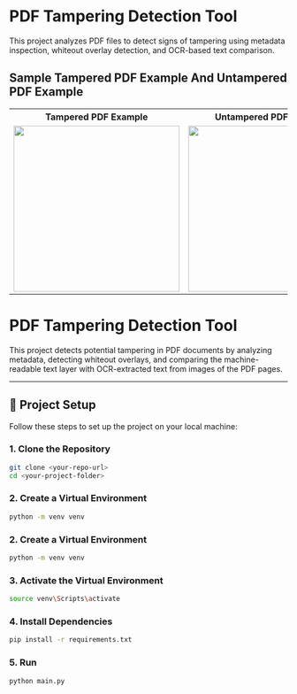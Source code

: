 # PDF Tampering Detection Tool

This project analyzes PDF files to detect signs of tampering using metadata inspection, whiteout overlay detection, and OCR-based text comparison.

## Sample Tampered PDF Example And Untampered PDF Example

<div align="center">
  <table>
    <tr>
      <th>Tampered PDF Example</th>
      <th>Untampered PDF Example</th>
    </tr>
    <tr>
      <td><img src="https://github.com/user-attachments/assets/b458fd8c-4fec-4311-869d-78cc6c181559" width="300"/></td>
      <td><img src="https://github.com/user-attachments/assets/41c83cff-b9c0-4abd-b8c9-18da22931b69" width="300"/></td>
    </tr>
  </table>
</div>

# PDF Tampering Detection Tool

This project detects potential tampering in PDF documents by analyzing metadata, detecting whiteout overlays, and comparing the machine-readable text layer with OCR-extracted text from images of the PDF pages.

---

## 🔧 Project Setup

Follow these steps to set up the project on your local machine:

### 1. Clone the Repository

```bash
git clone <your-repo-url>
cd <your-project-folder>
```
### 2. Create a Virtual Environment
```bash
python -m venv venv
```
### 2. Create a Virtual Environment
```bash
python -m venv venv
```

### 3. Activate the Virtual Environment
```bash
source venv\Scripts\activate
```
### 4. Install Dependencies
```bash
pip install -r requirements.txt
```
### 5. Run
```bash
python main.py
```














